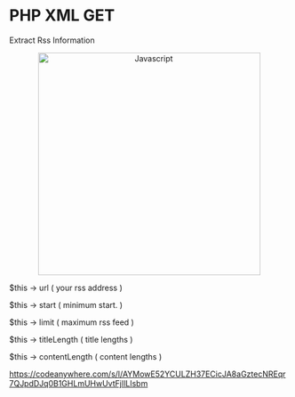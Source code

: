 # PHP XML GET
Extract Rss Information

<p align="center">
  <a href="https://codeanywhere.com/s/l/AYMowE52YCULZH37ECicJA8aGztecNREqr7QJpdDJq0B1GHLmUHwUvtFjIlLIsbm">
    <img
      alt="Javascript"
      src="https://i2.wp.com/www.ryadel.com/wp-content/uploads/2017/08/php-logo.png?fit=800%2C420&ssl=1"
      width="400"
    />
  </a>
</p>

<p>$this -> url ( your rss address )</p>
<p>$this -> start ( minimum start. )</p>
<p>$this -> limit ( maximum rss feed )</p>
<p>$this -> titleLength ( title lengths )</p>
<p>$this -> contentLength ( content lengths )</p>

https://codeanywhere.com/s/l/AYMowE52YCULZH37ECicJA8aGztecNREqr7QJpdDJq0B1GHLmUHwUvtFjIlLIsbm

